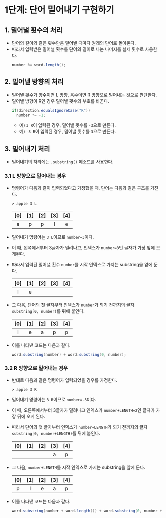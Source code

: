 # 1단계: 단어 밀어내기 구현하기
## 1. 밀어낼 횟수의 처리
* 단어의 길이와 같은 횟수만큼 밀어낼 때마다 원래의 단어로 돌아온다.
* 따라서 입력받은 밀어낼 횟수를 단어의 길이로 나눈 나머지를 실제 횟수로 사용한다.
  ```JAVA
  number %= word.length();
  ```



## 2. 밀어낼 방향의 처리
* 밀어낼 횟수가 양수이면 L 방향, 음수이면 R 방향으로 밀어내는 것으로 판단한다.
* 밀어낼 방향이 R인 경우 밀어낼 횟수의 부호를 바꾼다.
  ```JAVA
  if(direction.equalsIgnoreCase("R"))
    number *= -1;
  ```
  * 예) `3 R`이 입력된 경우, 밀어낼 횟수를 `-3`으로 만든다.
  * 예) `-3 R`이 입력된 경우, 밀어낼 횟수를 `3`으로 만든다.



## 3. 밀어내기 처리
* 밀어내기의 처리에는 `.substring()` 메소드를 사용한다.

### 3.1 L 방향으로 밀어내는 경우
* 명령어가 다음과 같이 입력되었다고 가정했을 때, 단어는 다음과 같은 구조를 가진다.
  ```
  > apple 3 L
  ```
  |[0]|[1]|[2]|[3]|[4]|
  |:---:|:---:|:---:|:---:|:---:|
  |a|p|p|l|e|
* 밀어내기 명령어는 `3 L`이므로 `number=3`이다.
* 이 때, 왼쪽에서부터 3글자가 밀려나고, 인덱스가 `number=3`인 글자가 가장 앞에 오게된다.
* 따라서 입력된 밀어낼 횟수 `number`를 시작 인덱스로 가지는 substring을 앞에 둔다.
  
  |[0]|[1]|[2]|[3]|[4]|
  |:---:|:---:|:---:|:---:|:---:|
  |l|e| | | |
* 그 다음, 단어의 첫 글자부터 인덱스가 `number`가 되기 전까지의 글자 `substring[0, number)`를 뒤에 붙인다.
  
  |[0]|[1]|[2]|[3]|[4]|
  |:---:|:---:|:---:|:---:|:---:|
  |l|e|a|p|p|

* 이를 나타낸 코드는 다음과 같다.
  ```java
  word.substring(number) + word.substring(0, number);
  ```

### 3.2 R 방향으로 밀어내는 경우
* 반대로 다음과 같은 명령어가 입력되었을 경우를 가정한다.
  ```
  > apple 3 R
  ```

* 밀어내기 명령어는 `3 R`이므로 `number=-3`이다.
* 이 때, 오른쪽에서부터 3글자가 밀려나고 인덱스가 `number+LENGTH=2`인 글자가 가장 뒤에 오게 된다.
* 따라서 단어의 첫 글자부터 인덱스가 `number+LENGTH`가 되기 전까지의 글자 `substring[0, number+LENGTH)`를 뒤에 붙인다.
  
  |[0]|[1]|[2]|[3]|[4]|
  |:---:|:---:|:---:|:---:|:---:|
  | | | |a|p|
* 그 다음, `number+LENGTH`를 시작 인덱스로 가지는 substring을 앞에 둔다.

  |[0]|[1]|[2]|[3]|[4]|
  |:---:|:---:|:---:|:---:|:---:|
  |p|l|e|a|p|

* 이를 나타낸 코드는 다음과 같다.
  ```java
  word.substring(number + word.length()) + word.substring(0, number + word.length());
  ```